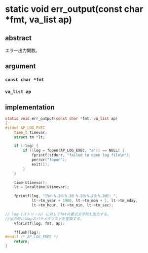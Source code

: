# static void err_output(const char *fmt, va_list ap)

## abstract

エラー出力関数。

## argument

### `const char *fmt`

### `va_list ap`

## implementation

```c
static void err_output(const char *fmt, va_list ap)
{
#ifdef AP_LOG_EXEC
    time_t timevar;
    struct tm *lt;

    if (!log) {
        if ((log = fopen(AP_LOG_EXEC, "a")) == NULL) {
            fprintf(stderr, "failed to open log file\n");
            perror("fopen");
            exit(1);
        }
    }

    time(&timevar);
    lt = localtime(&timevar);

    fprintf(log, "[%d-%.2d-%.2d %.2d:%.2d:%.2d]: ",
            lt->tm_year + 1900, lt->tm_mon + 1, lt->tm_mday,
            lt->tm_hour, lt->tm_min, lt->tm_sec);

// log (ストリーム) に対してfmtの書式文字列を出力する。
//出力時にはapのパラメタリストを変換する。
    vfprintf(log, fmt, ap);

    fflush(log);
#endif /* AP_LOG_EXEC */
    return;
}
```